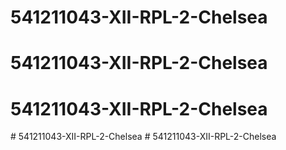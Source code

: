 # 541211043-XII-RPL-2-Chelsea
# 541211043-XII-RPL-2-Chelsea
# 541211043-XII-RPL-2-Chelsea
#   5 4 1 2 1 1 0 4 3 - X I I - R P L - 2 - C h e l s e a  
 #   5 4 1 2 1 1 0 4 3 - X I I - R P L - 2 - C h e l s e a  
 